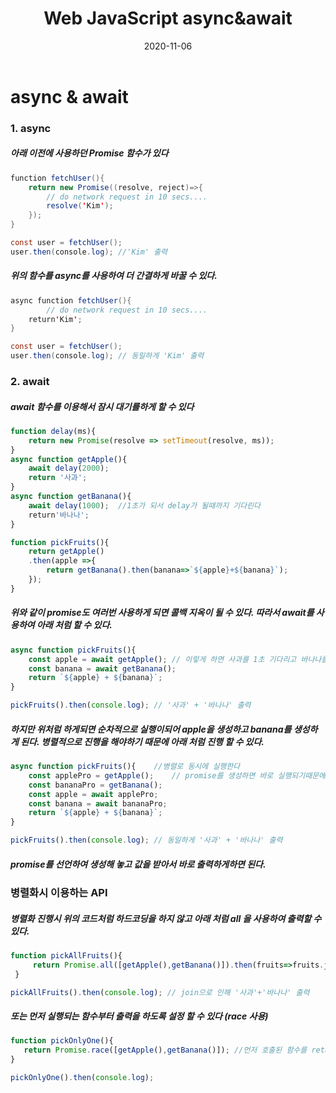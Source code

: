 ﻿---
layout: post
title:  "Web JavaScript async&await"
date:   2020-11-06
categories: [JavaScript]
---
# async & await

### 1. async
##### 아래 이전에 사용하던 Promise 함수가 있다
```java script
function fetchUser(){
	return new Promise((resolve, reject)=>{
		// do network request in 10 secs....
		resolve('Kim');
	});
}

const user = fetchUser();
user.then(console.log); //'Kim' 출력
```

##### 위의 함수를 async를 사용하여 더 간결하게 바꿀 수 있다.
```java script
async function fetchUser(){
		// do network request in 10 secs....
	return'Kim';
}

const user = fetchUser();
user.then(console.log); // 동일하게 'Kim' 출력
```
### 2. await
##### await 함수를 이용해서 잠시 대기를하게 할 수 있다

```javascript
function delay(ms){
	return new Promise(resolve => setTimeout(resolve, ms));
}
async function getApple(){
	await delay(2000);
	return '사과';
}
async function getBanana(){
	await delay(1000);	//1초가 되서 delay가 될때까지 기다린다
	return'바나나';
}
```

```javascript
function pickFruits(){
	return getApple()
	.then(apple =>{
		return getBanana().then(banana=>`${apple}+${banana}`);
	});
} 
```
##### 위와 같이 promise도 여러번 사용하게 되면 콜백 지옥이 될 수 있다. 따라서 await를 사용하여 아래 처럼 할 수 있다.

```javascript
async function pickFruits(){
	const apple = await getApple();	// 이렇게 하면 사과를 1초 기다리고 바나나를 1초 기다려서 2초를 기다리게 된다.
	const banana = await getBanana();
	return `${apple} + ${banana}`;
}

pickFruits().then(console.log); // '사과' + '바나나' 출력
```
##### 하지만 위처럼 하게되면 순차적으로 실행이되어 apple을 생성하고 banana를 생성하게 된다. 병렬적으로 진행을 해야하기 때문에 아래 처럼 진행 할 수 있다.

```javascript
async function pickFruits(){	//병렬로 동시에 실행한다
	const applePro = getApple();	// promise를 생성하면 바로 실행되기때문에 그것을 이용하여 선언하여 생성후 아래에 사용
	const bananaPro = getBanana();
	const apple = await applePro;	
	const banana = await bananaPro;
	return `${apple} + ${banana}`;
}

pickFruits().then(console.log); // 동일하게 '사과' + '바나나' 출력
```

##### promise를 선언하여 생성해 놓고 값을 받아서 바로 출력하게하면 된다.

### 병렬화시 이용하는 API
##### 병렬화 진행시 위의 코드처럼 하드코딩을 하지 않고 아래 처럼 all 을 사용하여 출력할 수 있다.
```javascript
function pickAllFruits(){
	 return Promise.all([getApple(),getBanana()]).then(fruits=>fruits.join('+'));
 }

pickAllFruits().then(console.log); // join으로 인해 '사과'+'바나나' 출력
 ```
 ##### 또는 먼저 실행되는 함수부터 출력을 하도록 설정 할 수 있다 (race 사용)
 ```javascript
 function pickOnlyOne(){
	return Promise.race([getApple(),getBanana()]); //먼저 호출된 함수를 return한다
}

pickOnlyOne().then(console.log);
```
